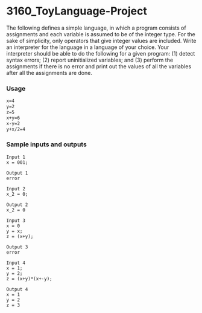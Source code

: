 # 3160_ToyLanguage-Project
The following defines a simple language, in which a program consists of assignments and each variable is assumed to be of the integer type. For the sake of simplicity, only operators that give integer values are included. Write an interpreter for the language in a language of your choice. Your interpreter should be able to do the following for a given program: (1) detect syntax errors; (2) report uninitialized variables; and (3) perform the assignments if there is no error and print out the values of all the variables after all the assignments are done.


### Usage
```cmd
x=4
y=2
z=5
x+y=6
x-y=2
y+x/2=4
```


### Sample inputs and outputs
    Input 1
    x = 001;

    Output 1
    error

    Input 2
    x_2 = 0;

    Output 2
    x_2 = 0

    Input 3
    x = 0
    y = x;
    z = (x+y);

    Output 3
    error

    Input 4
    x = 1;
    y = 2;
    z = (x+y)*(x+-y);

    Output 4
    x = 1
    y = 2
    z = 3
